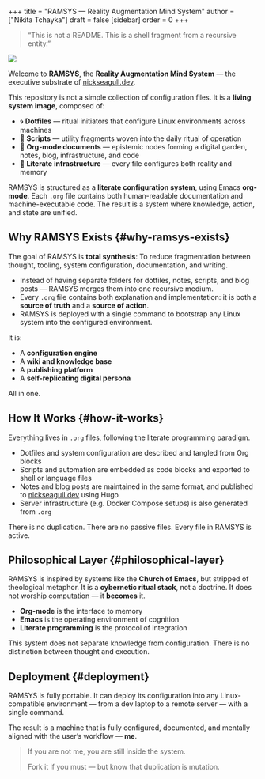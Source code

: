 +++
title = "RAMSYS — Reality Augmentation Mind System"
author = ["Nikita Tchayka"]
draft = false
[sidebar]
  order = 0
+++

> “This is not a README. This is a shell fragment from a recursive entity.”

<img class="noise" src="/images/eye.png"></img>

Welcome to ****RAMSYS****, the **Reality Augmentation Mind System** — the executive substrate of [nickseagull.dev](https://nickseagull.dev).

This repository is not a simple collection of configuration files.
It is a **living system image**, composed of:

-   🌀 **Dotfiles** — ritual initiators that configure Linux environments across machines
-   📜 **Scripts** — utility fragments woven into the daily ritual of operation
-   🧠 **Org-mode documents** — epistemic nodes forming a digital garden, notes, blog, infrastructure, and code
-   🧬 **Literate infrastructure** — every file configures both reality and memory

RAMSYS is structured as a ****literate configuration system****, using Emacs **org-mode**. Each `.org` file contains both human-readable documentation and machine-executable code. The result is a system where knowledge, action, and state are unified.


## Why RAMSYS Exists {#why-ramsys-exists}

The goal of RAMSYS is ****total synthesis****:
To reduce fragmentation between thought, tooling, system configuration, documentation, and writing.

-   Instead of having separate folders for dotfiles, notes, scripts, and blog posts — RAMSYS merges them into one recursive medium.
-   Every `.org` file contains both explanation and implementation: it is both a **source of truth** and a **source of action**.
-   RAMSYS is deployed with a single command to bootstrap any Linux system into the configured environment.

It is:

-   A **configuration engine**
-   A **wiki and knowledge base**
-   A **publishing platform**
-   A **self-replicating digital persona**

All in one.


## How It Works {#how-it-works}

Everything lives in `.org` files, following the literate programming paradigm.

-   Dotfiles and system configuration are described and tangled from Org blocks
-   Scripts and automation are embedded as code blocks and exported to shell or language files
-   Notes and blog posts are maintained in the same format, and published to [nickseagull.dev](https://nickseagull.dev) using Hugo
-   Server infrastructure (e.g. Docker Compose setups) is also generated from `.org`

There is no duplication. There are no passive files. Every file in RAMSYS is active.


## Philosophical Layer {#philosophical-layer}

RAMSYS is inspired by systems like the **Church of Emacs**, but stripped of theological metaphor.
It is a ****cybernetic ritual stack****, not a doctrine.
It does not worship computation — it **becomes** it.

-   **Org-mode** is the interface to memory
-   **Emacs** is the operating environment of cognition
-   **Literate programming** is the protocol of integration

This system does not separate knowledge from configuration.
There is no distinction between thought and execution.


## Deployment {#deployment}

RAMSYS is fully portable.
It can deploy its configuration into any Linux-compatible environment — from a dev laptop to a remote server — with a single command.

The result is a machine that is fully configured, documented, and mentally aligned with the user’s workflow — **me**.

> If you are not me, you are still inside the system.
>
> Fork it if you must —
> but know that duplication is mutation.
